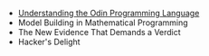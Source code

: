 - [Understanding the Odin Programming Language](https://odinbook.com/)
- Model Building in Mathematical Programming
- The New Evidence That Demands a Verdict
- Hacker's Delight
